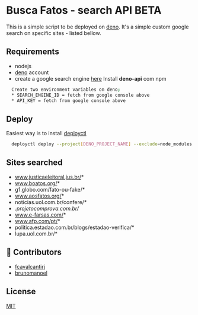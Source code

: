 
# Busca Fatos - search API BETA

This is a simple script to be deployed on [deno](https://deno.com/).
It's a simple custom google search on specific sites - listed bellow.
## Requirements

* nodejs
* [deno](https://deno.com/) account
* create a google search engine [here](https://programmablesearchengine.google.com/)
Install **deno-api** com npm

```bash
  Create two environment variables on deno;
  * SEARCH_ENGINE_ID = fetch from google console above
  * API_KEY = fetch from google console above
```

## Deploy

Easiest way is to install [deployctl](https://deno.com/deploy/docs/deployctl)
```bash
  deployctl deploy --project[DENO_PROJECT_NAME] --exclude=node_modules --prod index.js
```


## Sites searched

* www.justicaeleitoral.jus.br/*
* www.boatos.org/*
* g1.globo.com/fato-ou-fake/*
* www.aosfatos.org/*
* noticias.uol.com.br/confere/*
* *.projetocomprova.com.br/*
* www.e-farsas.com/*
* www.afp.com/pt/*
* politica.estadao.com.br/blogs/estadao-verifica/*
* lupa.uol.com.br/*


## 🔗 Contributors
* [fcavalcantirj](https://github.com/fcavalcantirj)
* [brunomanoel](https://github.com/brunomanoel)
## License

[MIT](https://choosealicense.com/licenses/mit/)

